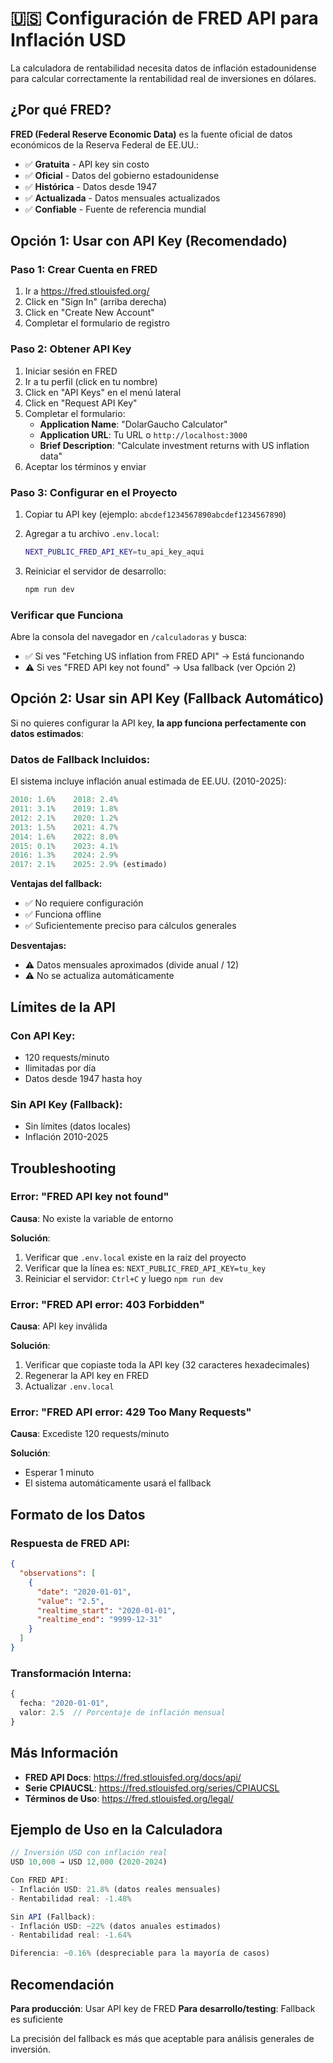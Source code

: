 # 🇺🇸 Configuración de FRED API para Inflación USD

La calculadora de rentabilidad necesita datos de inflación estadounidense para calcular correctamente la rentabilidad real de inversiones en dólares.

## ¿Por qué FRED?

**FRED (Federal Reserve Economic Data)** es la fuente oficial de datos económicos de la Reserva Federal de EE.UU.:

- ✅ **Gratuita** - API key sin costo
- ✅ **Oficial** - Datos del gobierno estadounidense
- ✅ **Histórica** - Datos desde 1947
- ✅ **Actualizada** - Datos mensuales actualizados
- ✅ **Confiable** - Fuente de referencia mundial

## Opción 1: Usar con API Key (Recomendado)

### Paso 1: Crear Cuenta en FRED

1. Ir a https://fred.stlouisfed.org/
2. Click en "Sign In" (arriba derecha)
3. Click en "Create New Account"
4. Completar el formulario de registro

### Paso 2: Obtener API Key

1. Iniciar sesión en FRED
2. Ir a tu perfil (click en tu nombre)
3. Click en "API Keys" en el menú lateral
4. Click en "Request API Key"
5. Completar el formulario:
   - **Application Name**: "DolarGaucho Calculator"
   - **Application URL**: Tu URL o `http://localhost:3000`
   - **Brief Description**: "Calculate investment returns with US inflation data"
6. Aceptar los términos y enviar

### Paso 3: Configurar en el Proyecto

1. Copiar tu API key (ejemplo: `abcdef1234567890abcdef1234567890`)

2. Agregar a tu archivo `.env.local`:
   ```bash
   NEXT_PUBLIC_FRED_API_KEY=tu_api_key_aqui
   ```

3. Reiniciar el servidor de desarrollo:
   ```bash
   npm run dev
   ```

### Verificar que Funciona

Abre la consola del navegador en `/calculadoras` y busca:
- ✅ Si ves "Fetching US inflation from FRED API" → Está funcionando
- ⚠️ Si ves "FRED API key not found" → Usa fallback (ver Opción 2)

## Opción 2: Usar sin API Key (Fallback Automático)

Si no quieres configurar la API key, **la app funciona perfectamente con datos estimados**:

### Datos de Fallback Incluidos:

El sistema incluye inflación anual estimada de EE.UU. (2010-2025):

```typescript
2010: 1.6%    2018: 2.4%
2011: 3.1%    2019: 1.8%
2012: 2.1%    2020: 1.2%
2013: 1.5%    2021: 4.7%
2014: 1.6%    2022: 8.0%
2015: 0.1%    2023: 4.1%
2016: 1.3%    2024: 2.9%
2017: 2.1%    2025: 2.9% (estimado)
```

**Ventajas del fallback:**
- ✅ No requiere configuración
- ✅ Funciona offline
- ✅ Suficientemente preciso para cálculos generales

**Desventajas:**
- ⚠️ Datos mensuales aproximados (divide anual / 12)
- ⚠️ No se actualiza automáticamente

## Límites de la API

### Con API Key:
- 120 requests/minuto
- Ilimitadas por día
- Datos desde 1947 hasta hoy

### Sin API Key (Fallback):
- Sin límites (datos locales)
- Inflación 2010-2025

## Troubleshooting

### Error: "FRED API key not found"

**Causa**: No existe la variable de entorno

**Solución**:
1. Verificar que `.env.local` existe en la raíz del proyecto
2. Verificar que la línea es: `NEXT_PUBLIC_FRED_API_KEY=tu_key`
3. Reiniciar el servidor: `Ctrl+C` y luego `npm run dev`

### Error: "FRED API error: 403 Forbidden"

**Causa**: API key inválida

**Solución**:
1. Verificar que copiaste toda la API key (32 caracteres hexadecimales)
2. Regenerar la API key en FRED
3. Actualizar `.env.local`

### Error: "FRED API error: 429 Too Many Requests"

**Causa**: Excediste 120 requests/minuto

**Solución**:
- Esperar 1 minuto
- El sistema automáticamente usará el fallback

## Formato de los Datos

### Respuesta de FRED API:

```json
{
  "observations": [
    {
      "date": "2020-01-01",
      "value": "2.5",
      "realtime_start": "2020-01-01",
      "realtime_end": "9999-12-31"
    }
  ]
}
```

### Transformación Interna:

```typescript
{
  fecha: "2020-01-01",
  valor: 2.5  // Porcentaje de inflación mensual
}
```

## Más Información

- **FRED API Docs**: https://fred.stlouisfed.org/docs/api/
- **Serie CPIAUCSL**: https://fred.stlouisfed.org/series/CPIAUCSL
- **Términos de Uso**: https://fred.stlouisfed.org/legal/

## Ejemplo de Uso en la Calculadora

```typescript
// Inversión USD con inflación real
USD 10,000 → USD 12,000 (2020-2024)

Con FRED API:
- Inflación USD: 21.8% (datos reales mensuales)
- Rentabilidad real: -1.48%

Sin API (Fallback):
- Inflación USD: ~22% (datos anuales estimados)
- Rentabilidad real: -1.64%

Diferencia: ~0.16% (despreciable para la mayoría de casos)
```

## Recomendación

**Para producción**: Usar API key de FRED
**Para desarrollo/testing**: Fallback es suficiente

La precisión del fallback es más que aceptable para análisis generales de inversión.
